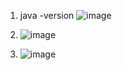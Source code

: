 1. java -version
![image](https://user-images.githubusercontent.com/8787078/116788523-a0aab080-aadc-11eb-9f13-70953a887b6a.png)


2. ![image](https://user-images.githubusercontent.com/8787078/116788526-abfddc00-aadc-11eb-8450-a50ce89982bc.png)


3. ![image](https://user-images.githubusercontent.com/8787078/116788537-b91acb00-aadc-11eb-8084-d3c8861f6433.png)
